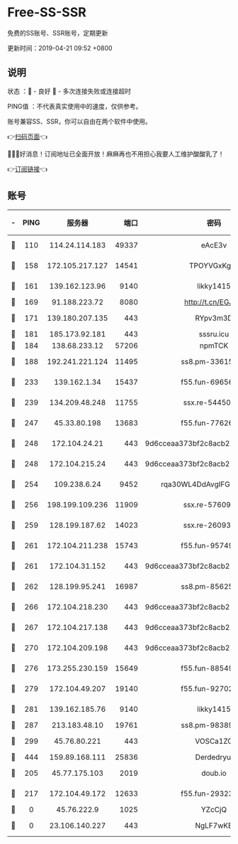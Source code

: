 # Free-SS-SSR

免费的SS账号、SSR账号，定期更新

更新时间：2019-04-21 09:52 +0800

## 说明

状态     ：🙂 - 良好 🙁 - 多次连接失败或连接超时

PING值   ：不代表真实使用中的速度，仅供参考。

账号兼容SS、SSR，你可以自由在两个软件中使用。

👉[扫码页面](https://liesauer.github.io/Free-SS-SSR/)👈

🎉🎉🎉好消息！订阅地址已全面开放！麻麻再也不用担心我要人工维护酸酸乳了！

👉[订阅链接](https://www.liesauer.net/yogurt/subscribe?ACCESS_TOKEN=DAYxR3mMaZAsaqUb)👈

## 账号

|-|PING|服务器|端口|密码|加密方式|区域|
|:----:|:----:|:-----:|-----:|:----:|:----:|:----:|
|🙂|110|114.24.114.183|49337|eAcE3v|chacha20-ietf|TW|
|🙂|158|172.105.217.127|14541|TPOYVGxKglpi|aes-256-cfb|JP|
|🙂|161|139.162.123.96|9140|likky1415|aes-256-cfb|JP|
|🙂|169|91.188.223.72|8080|http://t.cn/EGJIyrl|rc4-md5|RU|
|🙂|171|139.180.207.135|443|RYpv3m3D|aes-256-cfb|JP|
|🙂|181|185.173.92.181|443|sssru.icu|rc4-md5|RU|
|🙂|184|138.68.233.12|57206|npmTCK|rc4-md5|US|
|🙂|188|192.241.221.124|11495|ss8.pm-33615619|aes-256-cfb|US|
|🙂|233|139.162.1.34|15437|f55.fun-69656616|aes-256-cfb|SG|
|🙂|239|134.209.48.248|11755|ssx.re-54450918|aes-256-cfb|US|
|🙂|247|45.33.80.198|13683|f55.fun-77626498|aes-256-cfb|US|
|🙂|248|172.104.24.21|443|9d6cceaa373bf2c8acb22e60b6a58be6|aes-256-cfb|US|
|🙂|248|172.104.215.24|443|9d6cceaa373bf2c8acb22e60b6a58be6|aes-256-cfb|US|
|🙂|254|109.238.6.24|9452|rqa30WL4DdAvgIFG6Fs3znzTa|aes-256-cfb|FR|
|🙂|256|198.199.109.236|11909|ssx.re-57609890|aes-256-cfb|US|
|🙂|259|128.199.187.62|14023|ssx.re-26093791|aes-256-cfb|SG|
|🙂|261|172.104.211.238|15743|f55.fun-95749894|aes-256-cfb|US|
|🙂|261|172.104.31.152|443|9d6cceaa373bf2c8acb22e60b6a58be6|aes-256-cfb|US|
|🙂|262|128.199.95.241|16987|ss8.pm-85625063|aes-256-cfb|SG|
|🙂|266|172.104.218.230|443|9d6cceaa373bf2c8acb22e60b6a58be6|aes-256-cfb|US|
|🙂|267|172.104.217.138|443|9d6cceaa373bf2c8acb22e60b6a58be6|aes-256-cfb|US|
|🙂|270|172.104.209.198|443|9d6cceaa373bf2c8acb22e60b6a58be6|aes-256-cfb|US|
|🙂|276|173.255.230.159|15649|f55.fun-88549751|aes-256-cfb|US|
|🙂|279|172.104.49.207|19140|f55.fun-92702028|aes-256-cfb|SG|
|🙂|281|139.162.185.76|9140|likky1415|aes-256-cfb|DE|
|🙂|287|213.183.48.10|19761|ss8.pm-98389702|rc4-md5|RU|
|🙂|299|45.76.80.221|443|VOSCa1ZG|aes-256-cfb|DE|
|🙂|444|159.89.168.111|25836|Derdedryuj|chacha20|IN|
|🙂|205|45.77.175.103|2019|doub.io|aes-128-ctr|SG|
|🙁|217|172.104.49.172|12633|f55.fun-29323678|aes-256-cfb|SG|
|🙁|0|45.76.222.9|1025|YZcCjQ|rc4-md5|JP|
|🙁|0|23.106.140.227|443|NgLF7wKB|aes-256-cfb|US|
